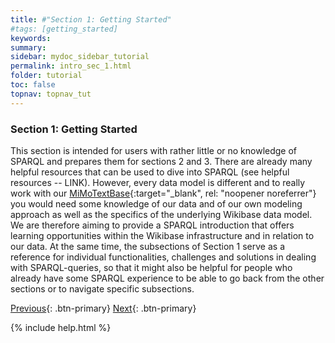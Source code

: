 ```yaml
---
title: #"Section 1: Getting Started"
#tags: [getting_started]
keywords:
summary:
sidebar: mydoc_sidebar_tutorial
permalink: intro_sec_1.html
folder: tutorial
toc: false
topnav: topnav_tut
---
```


### **Section 1: Getting Started**

This section is intended for users with rather little or no knowledge of SPARQL and prepares them for sections 2 and 3. There are already many helpful resources that can be used to dive into SPARQL (see helpful resources -- LINK). However, every data model is different and to really work with our [MiMoTextBase](http://data.mimotext.uni-trier.de/wiki/Main_Page){:target="_blank", rel: "noopener noreferrer"} you would need some knowledge of our data and of our own modeling approach as well as the specifics of the underlying Wikibase data model. We are therefore aiming to provide a SPARQL introduction that offers learning opportunities within the Wikibase infrastructure and in relation to our data. At the same time, the subsections of Section 1 serve as a reference for individual functionalities, challenges and solutions in dealing with SPARQL-queries, so that it might also be helpful for people who already have some SPARQL experience to be able to go back from the other sections or to navigate specific subsections.

[Previous](./tutorial_index.html){: .btn-primary} [Next](./intro_sec_2.html){: .btn-primary}

{% include help.html %}
